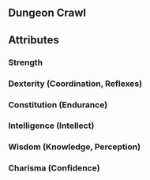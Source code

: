 Dungeon Crawl
-------------

Attributes
----------

### Strength

### Dexterity (Coordination, Reflexes)

### Constitution (Endurance)

### Intelligence (Intellect)

### Wisdom (Knowledge, Perception)

### Charisma (Confidence)
